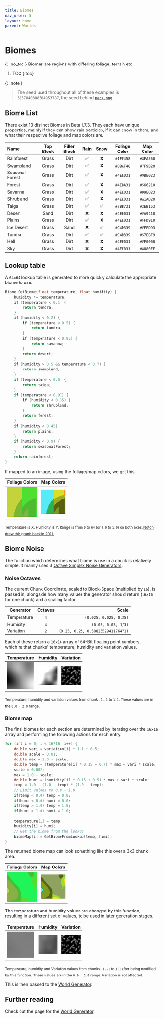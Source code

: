 ```yaml
---
title: Biomes
nav_order: 5
layout: home
parent: Worlds
---
```


# Biomes
{: .no_toc }
Biomes are regions with differing foliage, terrain etc.

1. TOC
{:toc}

{: .note }
> The seed used throughout all of these examples is `3257840388504953787`, the seed behind [`pack.png`](https://minecraftathome.com/projects/packpng.html).

## Biome List
There exist 13 distinct Biomes in Beta 1.7.3. They each have unique properties, mainly if they can show rain particles, if it can snow in them, and what their respective foliage and map colors are.

| Name            | Top Block | Filler Block | Rain | Snow |                                 Foliage Color                                  |                                   Map Color                                    |
| :-------------- | :-------: | :----------: | :--: | :--: | :----------------------------------------------------------------------------: | :----------------------------------------------------------------------------: |
| Rainforest      |   Grass   |     Dirt     |  ✅   |  ❌   | <span class="color-swatch" style="background-color:#1FF458;"></span> `#1FF458` | <span class="color-swatch" style="background-color:#8FA360;"></span> `#8FA360` |
| Swampland       |   Grass   |     Dirt     |  ✅   |  ❌   | <span class="color-swatch" style="background-color:#8BAF48;"></span> `#8BAF48` | <span class="color-swatch" style="background-color:#7F9B20;"></span> `#7F9B20` |
| Seasonal Forest |   Grass   |     Dirt     |  ✅   |  ❌   | <span class="color-swatch" style="background-color:#4EE031;"></span> `#4EE031` | <span class="color-swatch" style="background-color:#9BE023;"></span> `#9BE023` |
| Forest          |   Grass   |     Dirt     |  ✅   |  ❌   | <span class="color-swatch" style="background-color:#4EBA31;"></span> `#4EBA31` | <span class="color-swatch" style="background-color:#566210;"></span> `#566210` |
| Savanna         |   Grass   |     Dirt     |  ✅   |  ❌   | <span class="color-swatch" style="background-color:#4EE031;"></span> `#4EE031` | <span class="color-swatch" style="background-color:#D9E023;"></span> `#D9E023` |
| Shrubland       |   Grass   |     Dirt     |  ✅   |  ❌   | <span class="color-swatch" style="background-color:#4EE031;"></span> `#4EE031` | <span class="color-swatch" style="background-color:#A1AD20;"></span> `#A1AD20` |
| Taiga           |   Grass   |     Dirt     |  ✅   |  ✅   | <span class="color-swatch" style="background-color:#7BB731;"></span> `#7BB731` | <span class="color-swatch" style="background-color:#2EB153;"></span> `#2EB153` |
| Desert          |   Sand    |     Dirt     |  ❌   |  ❌   | <span class="color-swatch" style="background-color:#4EE031;"></span> `#4EE031` | <span class="color-swatch" style="background-color:#FA9418;"></span> `#FA9418` |
| Plains          |   Grass   |     Dirt     |  ✅   |  ❌   | <span class="color-swatch" style="background-color:#4EE031;"></span> `#4EE031` | <span class="color-swatch" style="background-color:#FFD910;"></span> `#FFD910` |
| Ice Desert      |   Grass   |     Sand     |  ❌   |  ✅   | <span class="color-swatch" style="background-color:#C4D339;"></span> `#C4D339` | <span class="color-swatch" style="background-color:#FFED93;"></span> `#FFED93` |
| Tundra          |   Grass   |     Dirt     |  ✅   |  ✅   | <span class="color-swatch" style="background-color:#C4D339;"></span> `#C4D339` | <span class="color-swatch" style="background-color:#57EBF9;"></span> `#57EBF9` |
| Hell            |   Grass   |     Dirt     |  ❌   |  ❌   | <span class="color-swatch" style="background-color:#4EE031;"></span> `#4EE031` | <span class="color-swatch" style="background-color:#FF0000;"></span> `#FF0000` |
| Sky             |   Grass   |     Dirt     |  ❌   |  ❌   | <span class="color-swatch" style="background-color:#4EE031;"></span> `#4EE031` | <span class="color-swatch" style="background-color:#8080FF;"></span> `#8080FF` |

## Lookup table
A `64x64` lookup table is generated to more quickly calculate the appropriate biome to use.

```c
Biome GetBiome(float temperature, float humidity) {
    humidity *= temperature;
    if (temperature < 0.1) {
        return tundra;
    }
    if (humidity < 0.2) {
        if (temperature < 0.5) {
            return tundra;
        }
        if (temperature < 0.95) {
            return savanna;
        }
        return desert;
    }
    if (humidity > 0.5 && temperature < 0.7) {
        return swampland;
    }
    if (temperature < 0.5) {
        return taiga;
    }
    if (temperature < 0.97) {
        if (humidity < 0.35) {
            return shrubland;
        }
        return forest;
    }
    if (humidity < 0.45) {
        return plains;
    }
    if (humidity < 0.9) {
        return seasonalForest;
    }
    return rainforest;
}
```

If mapped to an image, using the foliage/map colors, we get this.

| Foliage Colors | Map Colors |
| --- | --- |
| <img src="images/biome/biomesFoliage.png" alt="Foliage Colors" style="image-rendering: pixelated; width: 100%"> | <img src="images/biome/biomesMap.png" alt="Map Colors" style="image-rendering: pixelated; width: 100%"> |

<sub>Temperature is X, Humidity is Y. Range is from `0` to `64` (or `0.0` to `1.0`) on both axes. [Notch drew this graph back in 2011.](https://minecraft.wiki/w/File:NotchBiomeGraph.png)
</sub>

## Biome Noise
The function which determines what biome is use in a chunk is relatively simple.
It mainly uses 3 [Octave Simplex Noise Generators](../technical/noise#simplex-noise).

### Noise Octaves
The current Chunk Coordinate, scaled to Block-Space (multiplied by `16`), is passed in, alongside how many values the generator should return (`16x16` for one chunk) and a scaling factor.

| Generator | Octaves | Scale |
| --- | :---: | ---: |
| Temperature | `4` | `(0.025, 0.025, 0.25)` |
| Humidity | `4` | `(0.05, 0.05, 1/3)` |
| Variation | `2` | `(0.25, 0.25, 0.5882352941176471)` |

Each of these return a `16x16` array of 64-Bit floating point numbers, which're that chunks' temperature, humidity and variation values.

| Temperature | Humidity | Variation |
| :---: | :---: | :---: |
| <img src="images/biome/temperaturePre.png" alt="Temperature map" style="image-rendering: pixelated; width: 100%"> | <img src="images/biome/humidityPre.png" alt="Humidity map" style="image-rendering: pixelated; width: 100%"> | <img src="images/biome/biomeVariation.png" alt="Variation map" style="image-rendering: pixelated; width: 100%"> |

<sub>Temperature, humidity and variation values from chunk `-1,-1` to `1,1`. These values are in the `0.0 - 2.0` range.</sub>

### Biome map
The final biomes for each section are determined by iterating over the `16x16` array and performing the following actions for each entry.

```c
for (int i = 0; i < 16*16; i++) {
    double vari = variation[i] * 1.1 + 0.5;
    double scale = 0.01;
    double max = 1.0 - scale;
    double temp = (temperature[i] * 0.15 + 0.7) * max + vari * scale;
    scale = 0.002;
    max = 1.0 - scale;
    double humi = (humidity[i] * 0.15 + 0.5) * max + vari * scale;
    temp = 1.0 - (1.0 - temp) * (1.0 - temp);
    // Limit values to 0.0 - 1.0
    if(temp < 0.0) temp = 0.0;
    if(humi < 0.0) humi = 0.0;
    if(temp > 1.0) temp = 1.0;
    if(humi > 1.0) humi = 1.0;

    temperature[i] = temp;
    humidity[i] = humi;
    // Get the biome from the lookup
    biomeMap[i] = GetBiomeFromLookup(temp, humi);
}
```

The returned biome map can look something like this over a 3x3 chunk area.

| Foliage Colors | Map Colors |
| :---: | :---: |
| <img src="images/biome/terrainFoliage.png" alt="Biomes with foliage colors" style="image-rendering: pixelated; width: 100%"> | <img src="images/biome/terrainMap.png" alt="Biomes with map colors" style="image-rendering: pixelated; width: 100%"> |

The temperature and humidity values are changed by this function, resulting in a different set of values, to be used in later generation stages.

| Temperature | Humidity | Variation |
| :---: | :---: | :---: |
| <img src="images/biome/temperaturePost.png" alt="Temperature map" style="image-rendering: pixelated; width: 100%"> | <img src="images/biome/humidityPost.png" alt="Humidity map" style="image-rendering: pixelated; width: 100%"> | <img src="images/biome/biomeVariation.png" alt="Variation map" style="image-rendering: pixelated; width: 100%"> |

<sub>Temperature, humidity and Variation values from chunks `-1,-1` to `1,1` after being modified by this function. These values are in the `0.0 - 2.0` range. Variation is not affected.</sub>

This is then passed to the [World Generator](generation).

## Further reading
Check out the page for the [World Generator](generation).